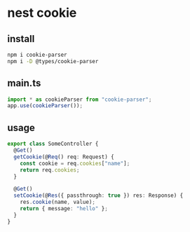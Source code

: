 # nest cookie

## install

```sh
npm i cookie-parser
npm i -D @types/cookie-parser
```

## main.ts

```ts
import * as cookieParser from "cookie-parser";
app.use(cookieParser());
```

## usage

```ts
export class SomeController {
  @Get()
  getCookie(@Req() req: Request) {
    const cookie = req.cookies["name"];
    return req.cookies;
  }

  @Get()
  setCookie(@Res({ passthrough: true }) res: Response) {
    res.cookie(name, value);
    return { message: "hello" };
  }
}
```
